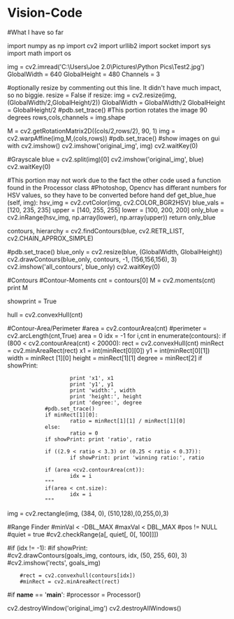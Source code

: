 Vision-Code
===========

#What I have so far

import numpy as np
import cv2
import urllib2
import socket
import sys
import math
import os


img = cv2.imread('C:\Users\Joe 2.0\Pictures\Python Pics\Test2.jpg')
GlobalWidth = 640
GlobalHeight = 480
Channels = 3

#optionally resize by commenting out this line. It didn't have much impact, so no biggie.
resize = False
if resize: 
        img = cv2.resize(img, (GlobalWidth/2,GlobalHeight/2))
        GlobalWidth = GlobalWidth/2
        GlobalHeight = GlobalHeight/2
#pdb.set_trace()
#This portion rotates the image 90 degrees
rows,cols,channels = img.shape

M = cv2.getRotationMatrix2D((cols/2,rows/2), 90, 1)
img = cv2.warpAffine(img,M,(cols,rows))
#pdb.set_trace()
#show images on gui with cv2.imshow()
cv2.imshow('original_img', img)
cv2.waitKey(0)



#Grayscale
blue = cv2.split(img)[0]
cv2.imshow('original_img', blue)
cv2.waitKey(0)

#This portion may not work due to the fact the other code used a function found in the Processor class
#Photoshop, Opencv has differant numbers for HSV values, so they have to be converted before hand
def get_blue_hue (self, img):
        hsv_img = cv2.cvtColor(img, cv2.COLOR_BGR2HSV)
        blue_vals = [120, 235, 235]
        upper = [140, 255, 255]
        lower = [100, 200, 200]
        only_blue = cv2.inRange(hsv_img, np.array(lower), np.array(upper))
        return only_blue

contours, hierarchy = cv2.findContours(blue, cv2.RETR_LIST, cv2.CHAIN_APPROX_SIMPLE)


#pdb.set_trace()
blue_only = cv2.resize(blue, (GlobalWidth, GlobalHeight))
cv2.drawContours(blue_only, contours, -1, (156,156,156), 3)
cv2.imshow('all_contours', blue_only)
cv2.waitKey(0)

#Contours
#Contour-Moments
cnt = contours[0]
M = cv2.moments(cnt)
print M

showprint = True

hull = cv2.convexHull(cnt)


#Contour-Area/Perimeter
#area = cv2.contourArea(cnt)
#perimeter = cv2.arcLength(cnt,True)
area = 0
idx = -1
for i,cnt in enumerate(contours):
        if (800 < cv2.contourArea(cnt) < 20000):
                rect = cv2.convexHull(cnt)
                minRect = cv2.minAreaRect(rect)
                x1 = int(minRect[0][0])
                y1 = int(minRect[0][1])
                width = minRect [1][0]
                height = minRect[1][1]
                degree = minRect[2]
                if showPrint:

                        print 'x1', x1
                        print 'y1', y1
                        print 'width:', width
                        print 'height:', height
                        print 'degree:', degree
                #pdb.set_trace()
                if minRect[1][0]:
                        ratio = minRect[1][1] / minRect[1][0]
                else:
                        ratio = 0
                if showPrint: print 'ratio', ratio

                if ((2.9 < ratio < 3.3) or (0.25 < ratio < 0.37)):
                        if showPrint: print 'winning ratio:', ratio

                if (area <cv2.contourArea(cnt)):
                        idx = i
                """
                if(area < cnt.size):
                        idx = i
                """

img = cv2.rectangle(img, (384, 0), (510,128),(0,255,0),3)

#Range Finder
#minVal < -DBL_MAX
#maxVal < DBL_MAX
#pos != NULL
#quiet = true
#cv2.checkRange(a[, quiet[, 0[, 100]]])


#if (idx != -1):
        #if showPrint:		
                #cv2.drawContours(goals_img, contours, idx, (50, 255, 60), 3)
                #cv2.imshow('rects', goals_img)

        #rect = cv2.convexhull(contours[idx])
        #minRect = cv2.minAreaRect(rect)


#if __name__ == '__main__':
        #processor = Processor()


                
cv2.destroyWindow('original_img')
cv2.destroyAllWindows() 

